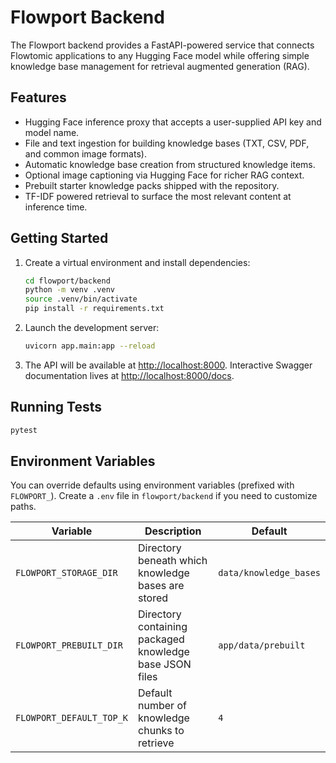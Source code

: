 # Flowport Backend

The Flowport backend provides a FastAPI-powered service that connects Flowtomic applications to any Hugging Face model while offering simple knowledge base management for retrieval augmented generation (RAG).

## Features

- Hugging Face inference proxy that accepts a user-supplied API key and model name.
- File and text ingestion for building knowledge bases (TXT, CSV, PDF, and common image formats).
- Automatic knowledge base creation from structured knowledge items.
- Optional image captioning via Hugging Face for richer RAG context.
- Prebuilt starter knowledge packs shipped with the repository.
- TF-IDF powered retrieval to surface the most relevant content at inference time.

## Getting Started

1. Create a virtual environment and install dependencies:

   ```bash
   cd flowport/backend
   python -m venv .venv
   source .venv/bin/activate
   pip install -r requirements.txt
   ```

2. Launch the development server:

   ```bash
   uvicorn app.main:app --reload
   ```

3. The API will be available at <http://localhost:8000>. Interactive Swagger documentation lives at <http://localhost:8000/docs>.

## Running Tests

```bash
pytest
```

## Environment Variables

You can override defaults using environment variables (prefixed with `FLOWPORT_`). Create a `.env` file in `flowport/backend` if you need to customize paths.

| Variable | Description | Default |
| --- | --- | --- |
| `FLOWPORT_STORAGE_DIR` | Directory beneath which knowledge bases are stored | `data/knowledge_bases` |
| `FLOWPORT_PREBUILT_DIR` | Directory containing packaged knowledge base JSON files | `app/data/prebuilt` |
| `FLOWPORT_DEFAULT_TOP_K` | Default number of knowledge chunks to retrieve | `4` |
